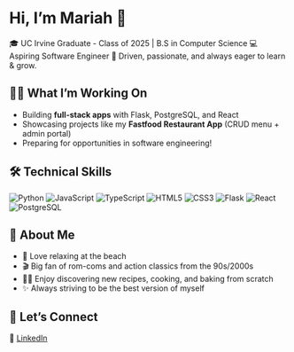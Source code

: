 # Hi, I’m Mariah 👋  

🎓 UC Irvine Graduate - Class of 2025 | B.S in Computer Science
💻 Aspiring Software Engineer
🌟 Driven, passionate, and always eager to learn & grow.  

## 👩‍💻 What I’m Working On
- Building **full-stack apps** with Flask, PostgreSQL, and React  
- Showcasing projects like my **Fastfood Restaurant App** (CRUD menu + admin portal)  
- Preparing for opportunities in software engineering!  

## 🛠️ Technical Skills
![Python](https://img.shields.io/badge/-Python-3776AB?logo=python&logoColor=white)
![JavaScript](https://img.shields.io/badge/-JavaScript-F7DF1E?logo=javascript&logoColor=black)
![TypeScript](https://img.shields.io/badge/-TypeScript-3178C6?logo=typescript&logoColor=white)
![HTML5](https://img.shields.io/badge/-HTML5-E34F26?logo=html5&logoColor=white)
![CSS3](https://img.shields.io/badge/-CSS3-1572B6?logo=css3&logoColor=white)
![Flask](https://img.shields.io/badge/-Flask-000000?logo=flask&logoColor=white)
![React](https://img.shields.io/badge/-React-61DAFB?logo=react&logoColor=black)
![PostgreSQL](https://img.shields.io/badge/-PostgreSQL-336791?logo=postgresql&logoColor=white)

## 🌴 About Me
- 🌊 Love relaxing at the beach  
- 🎬 Big fan of rom-coms and action classics from the 90s/2000s
- 👩‍🍳 Enjoy discovering new recipes, cooking, and baking from scratch  
- ✨ Always striving to be the best version of myself  

## 🤝 Let’s Connect
🔗 [LinkedIn](https://www.linkedin.com/in/your-profile)
